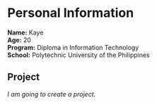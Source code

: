 ﻿# Personal Information
 
**Name:** Kaye <br>
**Age:** 20 <br>
**Program:** Diploma in Information Technology <br>
**School:** Polytechnic University of the Philippines

## Project
*I am going to create a project.*

